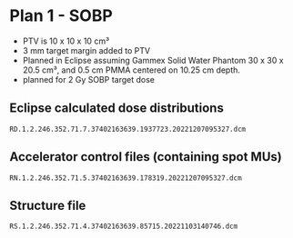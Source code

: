 # Plan 1 - SOBP
- PTV is 10 x 10 x 10 cm³
- 3 mm target margin added to PTV
- Planned in Eclipse assuming Gammex Solid Water Phantom 30 x 30 x 20.5 cm³, and 0.5 cm PMMA centered on 10.25 cm depth.
 - planned for 2 Gy SOBP target dose

## Eclipse calculated dose distributions
```
RD.1.2.246.352.71.7.37402163639.1937723.20221207095327.dcm
```

## Accelerator control files (containing spot MUs)
```
RN.1.2.246.352.71.5.37402163639.178319.20221207095327.dcm
```

## Structure file
```
RS.1.2.246.352.71.4.37402163639.85715.20221103140746.dcm
```
